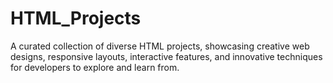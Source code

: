# HTML_Projects
 A curated collection of diverse HTML projects, showcasing creative web designs, responsive layouts, interactive features, and innovative techniques for developers to explore and learn from.

